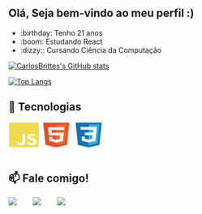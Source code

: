 ## Olá, Seja bem-vindo ao meu perfil :)

<ul>
<li> :birthday: Tenho 21 anos</li>
<li> :boom: Estudando React</li>
<li> :dizzy:: Cursando Ciência da Computação</li>
</ul>

[![CarlosBrittes's GitHub stats](https://github-readme-stats.vercel.app/api?username=CarlosBrittes&show_icons=true&theme=gruvbox&show_icons=true&count_private=true)](https://github.com/CarlosBrittes/github-readme-stats)

[![Top Langs](https://github-readme-stats.vercel.app/api/top-langs/?username=CarlosBrittes&show_icons=true&theme=gruvbox&layout=compact)](https://github.com/CarlosBrittes/github-readme-stats)

## :high_brightness: Tecnologias
<div style="display: inline_block">
  <img align="center" alt="Carlos-Js" height="50" width="60" src="https://raw.githubusercontent.com/devicons/devicon/master/icons/javascript/javascript-plain.svg">
  <img align="center" alt="Carlos-HTML" height="50" width="60" src="https://raw.githubusercontent.com/devicons/devicon/master/icons/html5/html5-original.svg">
  <img align="center" alt="Carlos-CSS" height="50" width="60" src="https://raw.githubusercontent.com/devicons/devicon/master/icons/css3/css3-original.svg">
          
  </div><br>
  
## :mailbox: Fale comigo! 
<div> 
  <a href="https://www.instagram.com/brittesdev/" target="_blank"><img src="https://img.shields.io/badge/-Instagram-%23E4405F?style=for-the-badge&logo=instagram&logoColor=white" target="_blank" ></a>&emsp;&emsp;
  <a href = "mailto:carlosbrittesdev@gmail.com"><img src="https://img.shields.io/badge/-Gmail-%23333?style=for-the-badge&logo=gmail&logoColor=white" target="_blank"></a>&emsp;&emsp;
  <a href="https://www.linkedin.com/in/carlosbrittes/" target="_blank"><img src="https://img.shields.io/badge/-LinkedIn-%230077B5?style=for-the-badge&logo=linkedin&logoColor=white" target="_blank"></a> 
 
</div>

